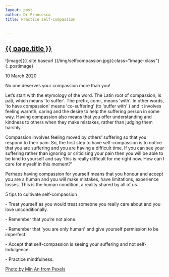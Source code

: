 ```yaml
---
layout: post
author: Dr Francesca
title: Practice self-compassion


---
```

 
 <h2 class="postheader"><a href="{{ site.baseurl }}/{{ page.url }}">{{ page.title }}</a></h2>


![image]({{ site.baseurl }}/img/selfcompassion.jpg){:class="image-class"}{:.postimage}

<p class="blogdate">10 March 2020</p>

<p class="blogcopy">No one deserves your compassion more than you! </p>

<p class="blogcopy">Let’s start with the etymology of the word. The Latin root of compassion, is pati, which means 'to suffer'. The prefix, com-, means 'with'. In other words, 'to have compassion' means 'co-suffering' (to 'suffer with' ) and it involves feeling warmth, caring and the desire to help the suffering person in some way. Having compassion also means that you offer understanding and kindness to others when they make mistakes, rather than judging them harshly.</p>

<p class="blogcopy">
Compassion involves feeling moved by others’ suffering so that you respond to their pain.  So, the first step to have self-compassion is to notice that you are suffering and you are having a difficult time. If you can see your suffering rather than ignoring or criticising your pain then you will be able to be kind to yourself and  say 'this is really difficult for me right now. How can I care for myself in this moment?' 
</p>

<p class="blogcopy">Perhaps having compassion for yourself means that you honour and accept you are a human and you will make mistakes, have limitations, experience losses. This is the human condition, a reality shared by all of us. 
</p>

<p class="blogcopy">5 tips to cultivate self-compassion</p>
<p class="blogcopy">
-    Treat yourself as you would treat someone you really care about and you love unconditionally.
<p class="blogcopy">
-    Remember that you’re not alone.
<p class="blogcopy">
-    Remember that 'you are only human' and give yourself permission to be imperfect. 
<p class="blogcopy">
-    Accept that self-compassion is seeing your suffering and not self-Indulgence.
</p>
<p class="blogcopy">
-    Practice mindfulness.
<p class="blogcopy">

<a href="https://www.pexels.com/photo/man-looking-at-mirror-1134184/">Photo by Min An from Pexels</a>

</p>
<br>
<div class="sharethis-inline-share-buttons"></div>
<br>
